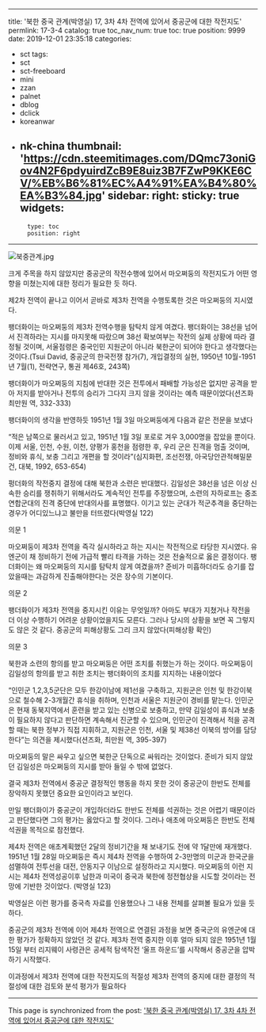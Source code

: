 
---
title: '북한 중국 관계(박영실) 17, 3차 4차 전역에 있어서 중공군에 대한 작전지도'
permlink: 17-3-4
catalog: true
toc_nav_num: true
toc: true
position: 9999
date: 2019-12-01 23:35:18
categories:
- sct
tags:
- sct
- sct-freeboard
- mini
- zzan
- palnet
- dblog
- dclick
- koreanwar
- nk-china
thumbnail: 'https://cdn.steemitimages.com/DQmc73oniGov4N2F6pdyuirdZcB9E8uiz3B7FZwP9KKE6CV/%EB%B6%81%EC%A4%91%EA%B4%80%EA%B3%84.jpg'
sidebar:
    right:
        sticky: true
widgets:
    -
        type: toc
        position: right
---


![북중관계.jpg](https://cdn.steemitimages.com/DQmc73oniGov4N2F6pdyuirdZcB9E8uiz3B7FZwP9KKE6CV/%EB%B6%81%EC%A4%91%EA%B4%80%EA%B3%84.jpg)

크게 주목을 하지 않았지만 중공군의 작전수행에 있어서 마오쩌둥의 작전지도가 어떤 영향을 미쳤는지에 대한 정리가 필요한 듯 하다.

제2차 전역이 끝나고 이어서 곧바로 제3차 전역을 수행토록한 것은 마오쩌둥의 지시였다.

팽더화이는 마오쩌둥의 제3차 전역수행을 탐탁치 않게 여겼다. 팽더화이는 38선을 넘어서 진격하라는 지시를 마지못해 따랐으며 38선 확보여부는 작전의 실제 상황에 따라 결정될 것이며, 서울점령은 중국인민 지원군이 아니라 북한군이 되어야 한다고 생각했다는 것이다.(Tsui David, 중공군의 한국전쟁 참가(7), 개입결정의 실현, 1950년 10월-1951년 7월(1), 전략연구, 통권 제46호, 243쪽)

팽더화이가 마오쩌둥의 지침에 반대한 것은 전투에서 패배할 가능성은 없지만 공격을 받아 저지를 받아거나 전투의 승리가 그다지 크지 않을 것이라는 예측 때문이었다(션즈화 최만원 역, 332-333)

팽더화이의 생각을 반영하듯 1951년 1월 3일 마오쩌둥에게 다음과 같은 전문을 보냈다

“적은 남쪽으로 물러서고 있고, 1951년 1월 3일 포로로 겨우 3,000명을 잡았을 뿐이다. 이제 서울, 인천, 수원, 이천, 양평가 홍천을 점령한 후, 우리 군은 진격을 멈출 것이며, 정비와 휴식, 보충 그리고 개편을 할 것이라”(심지화편, 조선전쟁, 아국당안관적해밀문건, 대북, 1992, 653-654)

펑더화의 작전중지 결정에 대해 북한과 소련은 반대했다. 김일성은 38선을 넘은 이상 신속한 승리를 쟁취하기 위해서라도 계속적인 전투를 주장했으며, 소련의 자하로프는 중조 연합군대의 진격 중단에 반대의사를 표명했다. 이기고 있는 군대가 적군추격을 중단하는 경우가 어디있느냐고 불만을 터뜨렸다(박영실 122)

의문 1

마오쩌둥이 제3차 전역을 즉각 실시하라고 하는 지시는 작전적으로 타당한 지시였다. 유엔군이 채 정비하기 전에 가급적 빨리 타격을 가하는 것은 전술적으로 옳은 결정이다. 팽더화이는 왜 마오쩌둥의 지시를 탐탁치 않게 여겼을까? 준비가 미흡하더라도 승기를 잡았을때는 과감하게 진출해야한다는 것은 장수의 기본이다.

의문 2

팽더화이가 제3차 전역을 중지시킨 이유는 무엇일까? 아마도 부대가 지쳤거나 작전을 더 이상 수행하기 어려운 상황이었을지도 모른다. 그러나 당시의 상황을 보면 꼭 그렇지도 않은 것 같다. 중공군의 피해상황도 그리 크지 않았다(피해상황 확인)

의문 3

북한과 소련의 항의를 받고 마오쩌둥은 어떤 조치를 취했는가 하는 것이다. 마오쩌둥이 김일성의 항의를 받고 취한 조치는 팽더화이의 조치를 지지하는 내용이었다

“인민군 1,2,3,5군단은 모두 한강이남에 제1선을 구축하고, 지원군은 인천 및 한강이북으로 철수해 2-3개월간 휴식을 취하며, 인천과 서울은 지원군이 경비를 맡는다. 인민군은 현재 동북지역에서 훈련을 받고 있는 신병으로 보충하고, 만약 김일성이 휴식과 보충이 필요하지 않다고 판단하면 계속해서 진군할 수 있으며, 인민군이 진격해서 적을 공격할 때는 북한 정부가 직접 지휘하고, 지원군은 인천, 서울 및 제38선 이북의 방어를 담당한다”는 의견을 제시했다(션즈화, 최만원 역, 395-397)

마오쩌둥의 말은 싸우고 싶으면 북한군 단독으로 싸워라는 것이었다. 준비가 되지 않았던 김일성은 마오쩌둥의 지시를 받아 들일 수 밖에 없었다.

결국 제3차 전역에서 중공군 결정적인 행동을 하지 못한 것이 중공군이 한반도 전체를 장악하지 못했던 중요한 요인이라고 보인다.

만일 팽더화이가 중공군이 개입하더라도 한반도 전체를 석권하는 것은 어렵기 때문이라고 판단했다면 그의 평가는 옳았다고 할 것이다. 그러나 애초에 마오쩌둥은 한반도 전체 석권을 목적으로 참전했다.

제4차 전역은 애초계획했던 2달의 정비기간을 채 보내기도 전에 약 1달만에 재개했다. 1951년 1월 28일 마오쩌둥은 즉시 제4차 전역을 수행하여 2-3만명의 미군과 한국군을 섬멸하여 전투선을 대전, 안동지구 이남으로 설정하라고 지시했다. 마오쩌둥의 이런 지시는 제4차 전역성공이후 남한과 미국이 중국과 북한에 정전협상을 시도할 것이라는 전망에 기반한 것이었다. (박영실 123)

박영실은 이런 평가를 중국측 자료를 인용했으나 그 내용 전체를 살펴볼 필요가 있을 듯 하다.

중공군의 제3차 전역에 이어 제4차 전역으로 연결된 과정을 보면 중국군의 유엔군에 대한 평가가 정확하지 않았던 것 같다. 제3차 전역 중지한 이후 얼마 되지 않은 1951년 1월 15일 부터 리지웨이 사령관은 공세적 탐색작전 ‘울프 하운드’를 시작해서 중공군을 압박하기 시작했다.

이과정에서 제3차 전역에 대한 작전지도의 적절성 제3차 전역의 중지에 대한 결정의 적절성에 대한 검토와 분석 평가가 필요하다

- - -

This page is synchronized from the post: ['북한 중국 관계(박영실) 17, 3차 4차 전역에 있어서 중공군에 대한 작전지도'](https://steemit.com/@wisdomandjustice/17-3-4)
